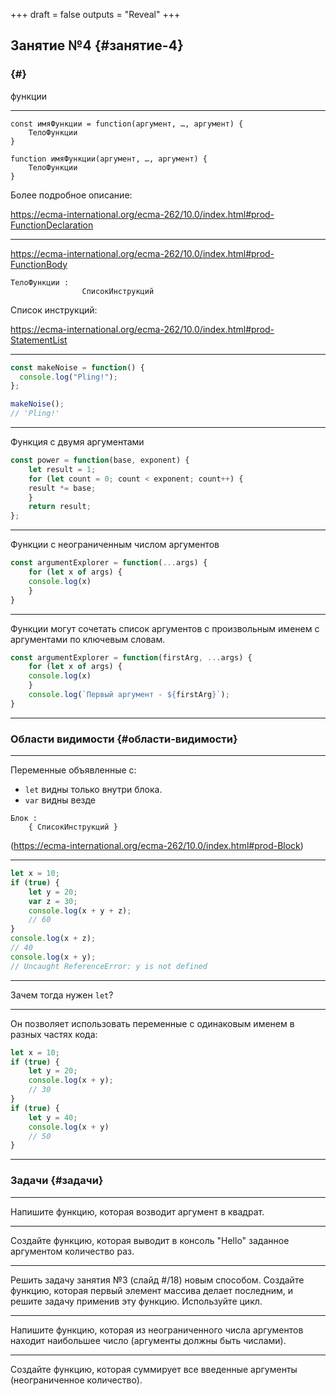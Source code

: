 +++
draft = false
outputs = "Reveal"
+++

## Занятие №4 {#занятие-4}


###  {#}

функции

---

```text
const имяФункции = function(аргумент, …, аргумент) {
    ТелоФункции
}
```

```text
function имяФункции(аргумент, …, аргумент) {
    ТелоФункции
}
```

Более подробное описание:

<https://ecma-international.org/ecma-262/10.0/index.html#prod-FunctionDeclaration>

---

<https://ecma-international.org/ecma-262/10.0/index.html#prod-FunctionBody>

```text
ТелоФункции :
                СписокИнструкций
```

Список инструкций:

<https://ecma-international.org/ecma-262/10.0/index.html#prod-StatementList>

---

```js
const makeNoise = function() {
  console.log("Pling!");
};

makeNoise();
// 'Pling!'
```

---

Функция с двумя аргументами

```js
const power = function(base, exponent) {
    let result = 1;
    for (let count = 0; count < exponent; count++) {
	result *= base;
    }
    return result;
};
```

---

Функции с неограниченным числом аргументов

```js
const argumentExplorer = function(...args) {
    for (let x of args) {
	console.log(x)
    }
}
```

---

Функции могут сочетать список аргументов с произвольным именем с аргументами по ключевым словам.

```js
const argumentExplorer = function(firstArg, ...args) {
    for (let x of args) {
	console.log(x)
    }
    console.log(`Первый аргумент - ${firstArg}`);
}
```

---


### Области видимости {#области-видимости}

---

Переменные объявленные с:

-   `let` видны только внутри блока.
-   `var` видны везде

```text
Блок :
    { СписокИнструкций }
```

(<https://ecma-international.org/ecma-262/10.0/index.html#prod-Block>)

---

```js
let x = 10;
if (true) {
    let y = 20;
    var z = 30;
    console.log(x + y + z);
    // 60
}
console.log(x + z);
// 40
console.log(x + y);
// Uncaught ReferenceError: y is not defined
```

---

Зачем тогда нужен `let`?

---

Он позволяет использовать переменные с одинаковым именем в разных частях кода:

```js
let x = 10;
if (true) {
    let y = 20;
    console.log(x + y);
    // 30
}
if (true) {
    let y = 40;
    console.log(x + y)
    // 50
}
```

---


### Задачи {#задачи}

---

Напишите функцию, которая возводит аргумент в квадрат.

---

Создайте функцию, которая выводит в консоль "Hello" заданное аргументом количество раз.

---

Решить задачу занятия №3 (слайд #/18) новым способом. Создайте функцию, которая первый элемент массива делает последним, и решите задачу применив эту функцию. Используйте цикл.

---

Напишите функцию, которая из неограниченного числа аргументов находит наибольшее число (аргументы должны быть числами).

---

Создайте функцию, которая суммирует все введенные аргументы (неограниченное количество).
